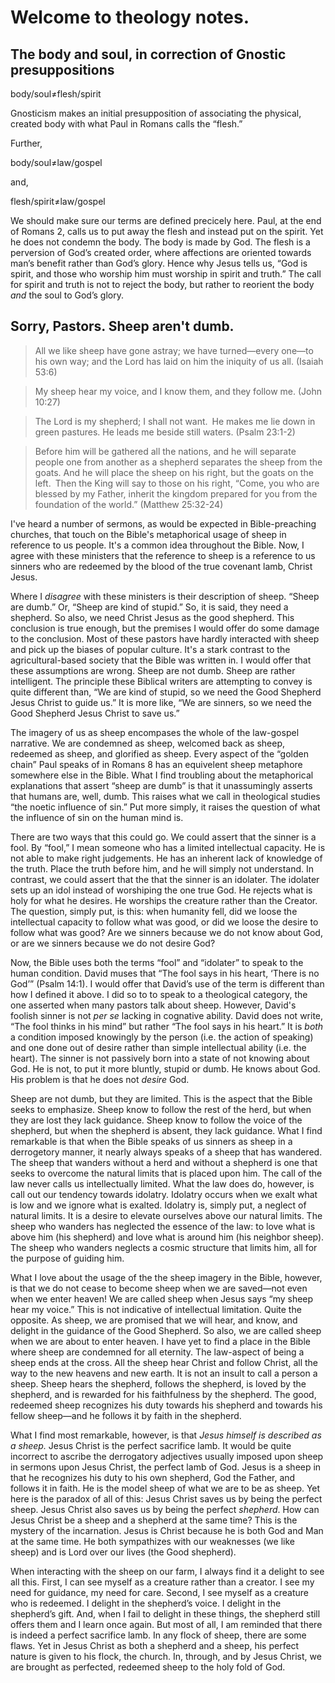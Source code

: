 # Welcome to theology notes.

## The body and soul, in correction of Gnostic presuppositions

body/soul≠flesh/spirit

Gnosticism makes an initial presupposition of associating the physical, created body with what Paul in Romans calls the “flesh.”

Further,

body/soul≠law/gospel

and,

flesh/spirit≠law/gospel

We should make sure our terms are defined precicely here. Paul, at the end of Romans 2, calls us to put away the flesh and instead put on the spirit. Yet he does not condemn the body. The body is made by God. The flesh is a perversion of God’s created order, where affections are oriented towards man’s benefit rather than God’s glory. Hence why Jesus tells us, “God is spirit, and those who worship him must worship in spirit and truth.” The call for spirit and truth is not to reject the body, but rather to reorient the body *and* the soul to God’s glory.

## Sorry, Pastors. Sheep aren't dumb.

> All we like sheep have gone astray; we have turned—every one—to his own way; and the Lord has laid on him the iniquity of us all. (Isaiah 53:6)

> My sheep hear my voice, and I know them, and they follow me. (John 10:27)

> The Lord is my shepherd; I shall not want. He makes me lie down in green pastures. He leads me beside still waters. (Psalm 23:1-2)

> Before him will be gathered all the nations, and he will separate people one from another as a shepherd separates the sheep from the goats. And he will place the sheep on his right, but the goats on the left. Then the King will say to those on his right, “Come, you who are blessed by my Father, inherit the kingdom prepared for you from the foundation of the world.” (Matthew 25:32-24)

I've heard a number of sermons, as would be expected in Bible-preaching churches, that touch on the Bible's metaphorical usage of sheep in reference to us people. It's a common idea throughout the Bible. Now, I agree with these ministers that the reference to sheep is a reference to us sinners who are redeemed by the blood of the true covenant lamb, Christ Jesus.

Where I *disagree* with these ministers is their description of sheep. “Sheep are dumb.” Or, “Sheep are kind of stupid.” So, it is said, they need a shepherd. So also, we need Christ Jesus as the good shepherd. This conclusion is true enough, but the premises I would offer do some damage to the conclusion. Most of these pastors have hardly interacted with sheep and pick up the biases of popular culture. It's a stark contrast to the agricultural-based society that the Bible was written in. I would offer that these assumptions are wrong. Sheep are not dumb. Sheep are rather intelligent. The principle these Biblical writers are attempting to convey is quite different than, “We are kind of stupid, so we need the Good Shepherd Jesus Christ to guide us.” It is more like, “We are sinners, so we need the Good Shepherd Jesus Christ to save us.”

The imagery of us as sheep encompases the whole of the law-gospel narrative. We are condemned as sheep, welcomed back as sheep, redeemed as sheep, and glorified as sheep. Every aspect of the “golden chain” Paul speaks of in Romans 8 has an equivelent sheep metaphore somewhere else in the Bible. What I find troubling about the metaphorical explanations that assert “sheep are dumb” is that it unassumingly asserts that humans are, well, dumb. This raises what we call in theological studies “the noetic influence of sin.” Put more simply, it raises the question of what the influence of sin on the human mind is.

There are two ways that this could go. We could assert that the sinner is a fool. By “fool,” I mean someone who has a limited intellectual capacity. He is not able to make right judgements. He has an inherent lack of knowledge of the truth. Place the truth before him, and he will simply not understand. In contrast, we could assert that the that the sinner is an idolater. The idolater sets up an idol instead of worshiping the one true God. He rejects what is holy for what he desires. He worships the creature rather than the Creator. The question, simply put, is this: when humanity fell, did we loose the intellectual capacity to follow what was good, or did we loose the desire to follow what was good? Are we sinners because we do not know about God, or are we sinners because we do not desire God?

Now, the Bible uses both the terms “fool” and “idolater” to speak to the human condition. David muses that “The fool says in his heart, ‘There is no God’” (Psalm 14:1). I would offer that David’s use of the term is different than how I defined it above. I did so to to speak to a theological category, the one asserted when many pastors talk about sheep. However, David's foolish sinner is not *per se* lacking in cognative ability. David does not write, “The fool thinks in his mind” but rather “The fool says in his heart.” It is *both* a condition imposed knowingly by the person (i.e. the action of speaking) and one done out of desire rather than simple intellectual ability (i.e. the heart). The sinner is not passively born into a state of not knowing about God. He is not, to put it more bluntly, stupid or dumb. He knows about God. His problem is that he does not *desire* God.

Sheep are not dumb, but they are limited. This is the aspect that the Bible seeks to emphasize. Sheep know to follow the rest of the herd, but when they are lost they lack guidance. Sheep know to follow the voice of the shepherd, but when the shepherd is absent, they lack guidance. What I find remarkable is that when the Bible speaks of us sinners as sheep in a derrogetory manner, it nearly always speaks of a sheep that has wandered. The sheep that wanders without a herd and without a shepherd is one that seeks to overcome the natural limits that is placed upon him. The call of the law never calls us intellectually limited. What the law does do, however, is call out our tendency towards idolatry. Idolatry occurs when we exalt what is low and we ignore what is exalted. Idolatry is, simply put, a neglect of natural limits. It is a desire to elevate ourselves above our natural limits. The sheep who wanders has neglected the essence of the law: to love what is above him (his shepherd) and love what is around him (his neighbor sheep). The sheep who wanders neglects a cosmic structure that limits him, all for the purpose of guiding him.

What I love about the usage of the the sheep imagery in the Bible, however, is that we do not cease to become sheep when we are saved—not even when we enter heaven! We are called sheep when Jesus says “my sheep hear my voice.” This is not indicative of intellectual limitation. Quite the opposite. As sheep, we are promised that we will hear, and know, and delight in the guidance of the Good Shepherd. So also, we are called sheep when we are about to enter heaven. I have yet to find a place in the Bible where sheep are condemned for all eternity. The law-aspect of being a sheep ends at the cross. All the sheep hear Christ and follow Christ, all the way to the new heavens and new earth. It is not an insult to call a person a sheep. Sheep hears the shepherd, follows the shepherd, is loved by the shepherd, and is rewarded for his faithfulness by the shepherd. The good, redeemed sheep recognizes his duty towards his shepherd and towards his fellow sheep—and he follows it by faith in the shepherd.

What I find most remarkable, however, is that *Jesus himself is described as a sheep.* Jesus Christ is the perfect sacrifice lamb. It would be quite incorrect to ascribe the derrogatory adjectives usually imposed upon sheep in sermons upon Jesus Christ, the perfect lamb of God. Jesus is a sheep in that he recognizes his duty to his own shepherd, God the Father, and follows it in faith. He is the model sheep of what we are to be as sheep. Yet here is the paradox of all of this: Jesus Christ saves us by being the perfect sheep. Jesus Christ also saves us by being the perfect *shepherd*. How can Jesus Christ be a sheep and a shepherd at the same time? This is the mystery of the incarnation. Jesus is Christ because he is both God and Man at the same time. He both sympathizes with our weaknesses (we like sheep) and is Lord over our lives (the Good shepherd).

When interacting with the sheep on our farm, I always find it a delight to see all this. First, I can see myself as a creature rather than a creator. I see my need for guidance, my need for care. Second, I see myself as a creature who is redeemed. I delight in the shepherd’s voice. I delight in the shepherd’s gift. And, when I fail to delight in these things, the shepherd still offers them and I learn once again. But most of all, I am reminded that there is indeed a perfect sacrifice lamb. In any flock of sheep, there are some flaws. Yet in Jesus Christ as both a shepherd and a sheep, his perfect nature is given to his flock, the church. In, through, and by Jesus Christ, we are brought as perfected, redeemed sheep to the holy fold of God.
